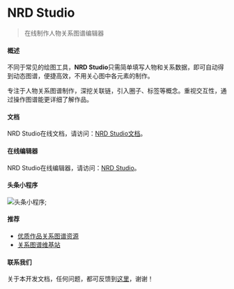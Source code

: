 # NRD Studio

> 在线制作人物关系图谱编辑器

#### 概述

不同于常见的绘图工具，**NRD Studio**只需简单填写人物和关系数据，即可自动得到动态图谱，便捷高效，不用关心图中各元素的制作。

专注于人物关系图谱制作，深挖关联链，引入圈子、标签等概念。重视交互性，通过操作图谱能更详细了解作品。

#### 文档 

NRD Studio在线文档，请访问：[NRD Studio文档](/preface)。

#### 在线编辑器 

NRD Studio在线编辑器，请访问：[NRD Studio](http://tech.pkoala.com)。

#### 头条小程序 

![头条小程序](/images/tt_qrcode.svg#logo);


#### 推荐 

* [优质作品关系图谱资源](https://tp.pkoala.com)
* [关系图谱维基站](https://wx.pkoala.com)


#### 联系我们

关于本开发文档，任何问题，都可反馈到[这里](https://github.com/pury/nrd-studio/issues)，谢谢！

